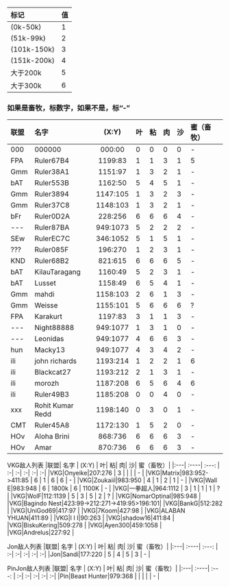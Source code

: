 ### 

|标记|值|
|:---|:---|
|(0k-50k)     | 1 | 
|(51k-99k)    |2  |
|(101k-150k)  |3  |
|(151k-200k)  |4  |
|大于200k     |5  | 
|大于300k     |6  |
### 如果是畜牧，标数字，如果不是，标“-”
|联盟| 名字  | (X:Y)        | 叶| 粘| 肉| 沙| 蜜（畜牧）|
|:---| :----| :---:        | :-| :-| :-| :-| :-|
|000|000000|000:00         | 0 | 0 | 0 | 0 | - |
|FPA|Ruler67B4|1199:83     | 1 | 1 | 3 | 1 | 5 |
|Gmm|Ruler38A1|1151:97     | 1 | 3 | 2 | 1 | - |
|bAT|Ruler553B|1162:50     | 5 | 4 | 5 | 1 | - |
|Gmm|Ruler3894|1147:105    | 1 | 3 | 2 | 3 | - |
|Gmm|Ruler37C8|1148:103    | 1 | 3 | 2 | 1 | - |
|bFr|Ruler0D2A|228:256     | 6 | 6 | 6 | 4 | - |
|---|Ruler87BA|949:1073    | 5 | 2 | 2 | 2 | - |
|SEw|RulerEC7C|346:1052    | 5 | 1 | 5 | 1 | - |
|???|Ruler085F|196:270     | 1 | 2 | 3 | 1 | - |
|KND|Ruler68B2|821:615     | 6 | 6 | 6 | 5 | - |
|bAT|KilauTaragang|1160:49 | 5 | 2 | 3 | 1 | - |
|bAT|Lusset|1158:49        | 6 | 5 | 4 | 1 | - |
|Gmm|mahdi|1158:103        | 2 | 6 | 1 | 3 | - |
|Gmm|Weisse|1155:101       | 5 | 6 | 6 | 6 | ? |
|FPA|Karakurt|1197:83      | 3 | 1 | 1 | 3 | - |
|---|Night88888|949:1077   | 1 | 3 | 1 | 0 | - |
|---|Leonidas|949:1077     | 4 | 6 | 6 | 3 | - |
|hun|Macky13|949:1077      | 4 | 3 | 4 | 2 | - |
|ili|john richards|1193:214| 1 | 2 | 2 | 1 | 6 |
|ili|Blackcat27|1193:212   | 2 | 1 | 3 | 1 | - |
|ili|morozh|1187:208       | 6 | 5 | 6 | 4 | 6 |
|ili|Ruler49B3|1185:208    | 0 | 0 | 4 | 0 | - |
|xxx|Rohit Kumar Redd|1198:140| 0 | 3 | 0 | 1 | - |
|CMT|Ruler45A8|1172:130    | 1 | 5 | 2 | 0 | - |
|HOv|Aloha Brini|868:736   | 6 | 6 | 6 | 3 | - |
|HOv|Amar|870:736   | 6 | 6 | 6 | 3 | - |









VKG敌人列表
|联盟| 名字  | (X:Y)        | 叶| 粘| 肉| 沙| 蜜（畜牧）|
|:---| :----| :---:        | :-| :-| :-| :-| :-|
|VKG|Onyeike|207:276       | 3 |   |   |   | - |
|VKG|Matrix|983:952->411:85        | 6 | 1 | 6 | 6 | - |
|VKG|Zoukaiil|983:950      | 4 | 1 | 2 | 1 | - |
|VKG|Wall E|983:948        | 6 | 1800k | 6 | 1100K | - |
|VKG|一拳超人|964:1112      | 3 | 1 | 1 | 1 | ? |
|VKG|WolF|112:1139         | 5 | 3 | 5 | 2 | ? |
|VKG|NomarOptinal|985:948  | 
|VKG|Bagindo Nest|423:99->212:271->419:95>196:101|
|VKG|BankG|512:282         |
|VKG|UniGod69|417:97       |
|VKG|7Koom|427:98          |
|VKG|ALABAN YHUAN|411:89   |
|VKG|I I I|90:263          |
|VKG|shadow16|411:84       | 
|VKG|BiskuKering|509:278   | 
|VKG|Ayen300|459:1058      |
|VKG|Andrelus|227:92       |

Jon敌人列表
|联盟| 名字  | (X:Y)        | 叶| 粘| 肉| 沙| 蜜（畜牧）|
|:---| :----| :---:        | :-| :-| :-| :-| :-|
|Jon|Sandi|177:220         | 5 | 4 | 5 | 3 | - |

PinJon敌人列表
|联盟| 名字  | (X:Y)        | 叶| 粘| 肉| 沙| 蜜（畜牧）|
|:---| :----| :---:        | :-| :-| :-| :-| :-|
|Pin|Beast Hunter|979:368  |  | |  |  | - |






